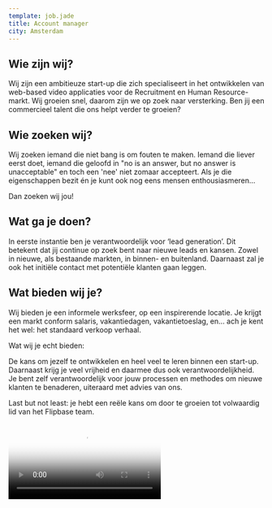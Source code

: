 ```yaml
---
template: job.jade
title: Account manager
city: Amsterdam
---
```


## Wie zijn wij?

Wij zijn een ambitieuze start-up die zich specialiseert in het ontwikkelen van web-based video applicaties voor de Recruitment en Human Resource-markt. Wij groeien snel, daarom zijn we op zoek naar versterking. Ben jij een commercieel talent die ons helpt verder te groeien?

## Wie zoeken wij?

Wij zoeken iemand die niet bang is om fouten te maken. Iemand die liever eerst doet, iemand die geloofd in "no is an answer, but no answer is unacceptable" en toch een 'nee' niet zomaar accepteert. Als je die eigenschappen bezit én je kunt ook nog eens mensen enthousiasmeren...

Dan zoeken wij jou!

## Wat ga je doen?

In eerste instantie ben je verantwoordelijk voor ‘lead generation’. Dit betekent dat jij continue op zoek bent naar nieuwe leads en kansen. Zowel in nieuwe, als bestaande markten, in binnen- en buitenland. Daarnaast zal je ook het initiële contact met potentiële klanten gaan leggen.

## Wat bieden wij je?

Wij bieden je een informele werksfeer, op een inspirerende locatie. Je krijgt een markt conform salaris, vakantiedagen, vakantietoeslag, en… ach je kent het wel: het standaard verkoop verhaal.

Wat wij je echt bieden:

De kans om jezelf te ontwikkelen en heel veel te leren binnen een start-up. Daarnaast krijg je veel vrijheid en daarmee dus ook verantwoordelijkheid. Je bent zelf verantwoordelijk voor jouw processen en methodes om nieuwe klanten te benaderen, uiteraard met advies van ons.

Last but not least: je hebt een reële kans om door te groeien tot volwaardig lid van het Flipbase team.

<video poster="https://s3.eu-central-1.amazonaws.com/videos.flipbase.com/www-jobs/sales.jpg" preload="auto" controls="true" style="max-width: 100%;">
  <source type="video/webm" src="https://s3.eu-central-1.amazonaws.com/videos.flipbase.com/www-jobs/sales.webm"/>
  <source type="video/mp4" src="https://s3.eu-central-1.amazonaws.com/videos.flipbase.com/www-jobs/sales.mp4"/>
  <source type="video/ogv" src="https://s3.eu-central-1.amazonaws.com/videos.flipbase.com/www-jobs/sales.ogv"/>
</video>